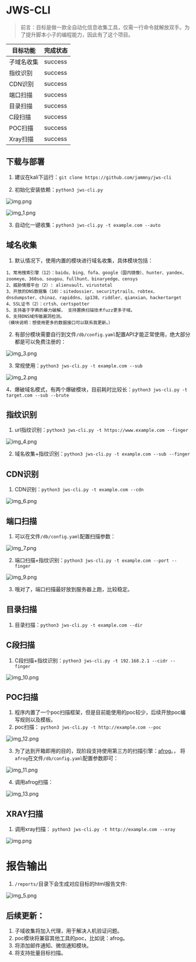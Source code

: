 # JWS-CLI  

> 前言：目标是做一款全自动化信息收集工具，仅需一行命令就解放双手。为了提升脚本小子的编程能力，因此有了这个项目。

| 目标功能   | 完成状态 |
| -- | ----------- |
| 子域名收集 | success |
| 指纹识别 | success |
| CDN识别 | success    |
| 端口扫描 | success    |
| 目录扫描 | success    |
| C段扫描 | success    |
| POC扫描 | success    |
| Xray扫描 | success    |

## 下载与部署 
1. 建议在kali下运行：`git clone https://github.com/jammny/jws-cli`

2. 初始化安装依赖：`python3 jws-cli.py`  

![img.png](img/img.png)

![img_1.png](img/img_1.png)

3. 自动化一键收集：`python3 jws-cli.py -t example.com --auto`  

## 域名收集

1. 默认情况下，使用内置的模块进行域名收集，具体模块包括：  

```angular2html
1、常用搜索引擎（12）：baidu、bing、fofa、google（国内镜像）、hunter、yandex、zoomeye、360so、sougou、fullhunt、binaryedge、censys  
2、威胁情报平台（2）: alienvault、virustotal  
3、开放的DNS数据集（10）：sitedossier、securitytrails、robtex、dnsdumpster、chinaz、rapiddns、ip138、riddler、qianxian、hackertarget  
4、SSL证书（2）：crtsh、certspotter  
5、支持基于字典的暴力破解， 支持置换扫描技术fuzz更多子域。  
6、支持DNS域传输漏洞检测。  
（模块说明：想使用更多的数据接口可以联系我更新。）
```

2. 有部分模块需要自行到文件`/db/config.yaml`配置API才能正常使用，绝大部分都是可以免费注册的：  

![img_3.png](img/img_3.png)


3. 常规使用：`python3 jws-cli.py -t example.com --sub`  

![img_2.png](img/img_2.png)

4、爆破域名模式，有两个爆破模块，目前耗时比较长：`python3 jws-cli.py -t target.com --sub --brute`

## 指纹识别

1. url指纹识别：`python3 jws-cli.py -t https://www.example.com --finger `  

![img_4.png](img/img_4.png)

2. 域名收集+指纹识别：`python3 jws-cli.py -t example.com --sub --finger`

## CDN识别

1. CDN识别：`python3 jws-cli.py -t example.com --cdn`

![img_6.png](img/img_6.png)

## 端口扫描

1. 可以在文件`/db/config.yaml`配置扫描参数：

![img_7.png](img/img_7.png)

2. 端口扫描+指纹识别：`python3 jws-cli.py -t example.com --port --finger`

![img_9.png](img/img_9.png)

3. 哦对了，端口扫描最好放到服务器上跑，比较稳定。

## 目录扫描

1. 目录扫描：`python3 jws-cli.py -t example.com --dir`

## C段扫描

1. C段扫描+指纹识别：`python3 jws-cli.py -t 192.168.2.1 --cidr --finger`

![img_10.png](img/img_10.png)

## POC扫描

1. 程序内置了一个poc扫描框架，但是目前能使用的poc较少，后续开放poc编写规则以及模板。
2. poc扫描： `python3 jws-cli.py -t http://example.com --poc`

![img_12.png](img/img_12.png)

3. 为了达到开箱即用的目的，现阶段支持使用第三方的扫描引擎：[afrog](https://github.com/zan8in/afrog "afrog")。， 将`afrog`在文件`/db/config.yaml`配置参数即可：

![img_11.png](img/img_11.png)

4. 调用afrog扫描：

![img_13.png](img/img_13.png)

## XRAY扫描

1. 调用xray扫描： `python3 jws-cli.py -t http://example.com --xray`

![img.png](img/img_14.png)


# 报告输出
1. `/reports/`目录下会生成对应目标的html报告文件:

![img_5.png](img/img_5.png)

## 后续更新：
1. 子域收集将加入代理，用于解决人机验证问题。   
2. poc模块将兼容其他工具的poc，比如说：afrog。  
3. 将添加邮件通知、微信通知模块。
4. 将支持批量目标扫描。
